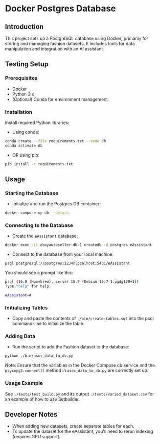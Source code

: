 # Docker Postgres Database

## Introduction
This project sets up a PostgreSQL database using Docker, primarily for storing and managing fashion datasets. It includes tools for data manipulation and integration with an AI assistant.

## Testing Setup

### Prerequisites
- Docker
- Python 3.x
- (Optional) Conda for environment management

### Installation

Install required Python libraries:
   
- Using conda:
```bash
conda create --file requirements.txt --name db
conda activate db
```

- OR using pip:
```bash
pip install -r requirements.txt
```

## Usage

### Starting the Database
- Initialize and run the Postgres DB container:
```bash
docker compose up db --detach
```

### Connecting to the Database
- Create the `eAssistant` database:
```bash
docker exec -it ebayautoseller-db-1 createdb -U postgres eAssistant
```

- Connect to the database from your local machine:
```bash
psql postgresql://postgres:1234@localhost:5431/eAssistant
```

You should see a prompt like this:
```bash
psql (16.0 (Homebrew), server 15.7 (Debian 15.7-1.pgdg120+1))
Type "help" for help.

eAssistant=#
```

### Initializing Tables
- Copy and paste the contents of `./bin/create-tables.sql` into the psql command-line to initialize the table.

### Adding Data
- Run the script to add the Fashion dataset to the database:
```bash
python ./bin/asos_data_to_db.py
```

Note: Ensure that the variables in the Docker Compose db service and the `psycopg2.connect()` method in `asos_data_to_db.py` are correctly set up.

### Usage Example
See `./tests/test_build.py` and its output `./tests/varied_dataset.csv` for an example of how to use Setbuilder.

## Developer Notes
- When adding new datasets, create separate tables for each.
- To update the dataset for the eAssistant, you'll need to rerun indexing (requires GPU support).